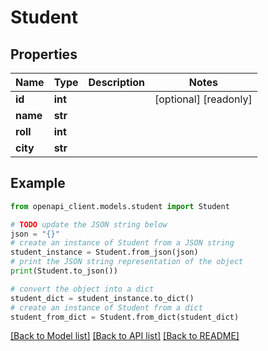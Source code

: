 # Student


## Properties

Name | Type | Description | Notes
------------ | ------------- | ------------- | -------------
**id** | **int** |  | [optional] [readonly] 
**name** | **str** |  | 
**roll** | **int** |  | 
**city** | **str** |  | 

## Example

```python
from openapi_client.models.student import Student

# TODO update the JSON string below
json = "{}"
# create an instance of Student from a JSON string
student_instance = Student.from_json(json)
# print the JSON string representation of the object
print(Student.to_json())

# convert the object into a dict
student_dict = student_instance.to_dict()
# create an instance of Student from a dict
student_from_dict = Student.from_dict(student_dict)
```
[[Back to Model list]](../README.md#documentation-for-models) [[Back to API list]](../README.md#documentation-for-api-endpoints) [[Back to README]](../README.md)


